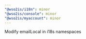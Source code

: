 ```yaml
---
"@wso2is/i18n": minor
"@wso2is/console": minor
"@wso2is/myaccount": minor
---
```


Modify emailLocal in i18s namespaces
